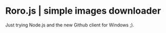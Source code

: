 Roro.js | simple images downloader
===

Just trying Node.js and the new Github client for Windows ;). 
